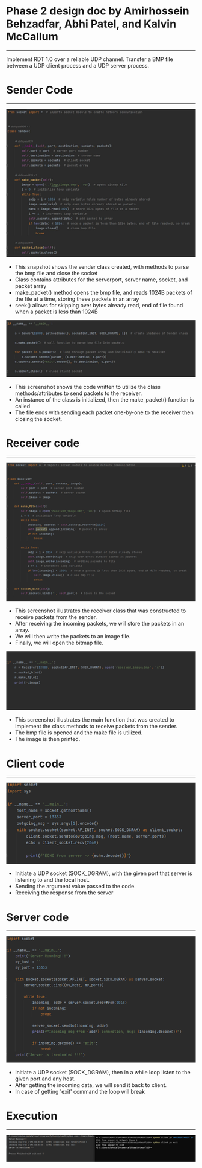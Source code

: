 # Phase 2 design doc by Amirhossein Behzadfar, Abhi Patel, and Kalvin McCallum
___
Implement RDT 1.0 over a reliable UDP channel. Transfer a BMP file between a UDP client process and a UDP server process. 

# Sender Code
___
![Alt text](imgs/senderclass_snap.JPG?raw=true "Optional Title")
* This snapshot shows the sender class created, with methods to parse the bmp file and close the socket
* Class contains attributes for the serverport, server name, socket, and packet array
* make_packet() method opens the bmp file, and reads 1024B packets of the file at a time, storing these packets in an array
* seek() allows for skipping over bytes already read, end of file found when a packet is less than 1024B

![Alt text](imgs/sendermain_snap.JPG?raw=true "Optional Title")
* This screenshot shows the code written to utilize the class methods/attributes to send packets to the receiver.
* An instance of the class is initialized, then the make_packet() function is called
* The file ends with sending each packet one-by-one to the receiver then closing the socket.

# Receiver code
___
![Alt text](imgs/Receiver_Phase2_Snap1.png?raw=true "Optional Title")
* This screenshot illustrates the receiver class that was constructed to receive packets from the sender.
* After receiving the incoming packets, we will store the packets in an array. 
* We will then write the packets to an image file.
* Finally, we will open the bitmap file.

![Alt text](imgs/Receiver_Phase2_Snap2.png?raw=true "Optional Title")
* This screenshot illustrates the main function that was created to implement the class methods to receive packets from the sender.
* The bmp file is opened and the make file is utilized.
* The image is then printed.

# Client code
___
![Alt text](imgs/client_snap.png?raw=true "Optional Title")
* Initiate a UDP socket (SOCK_DGRAM), with the given port that server is listening to and the local host.
* Sending the argument value passed to the code. 
* Receiving the response from the server

# Server code
___
![Alt text](imgs/server_snap.png?raw=true "Optional Title")
* Initiate a UDP socket (SOCK_DGRAM), then in a while loop listen to the given port and any host.
* After getting the incoming data, we will send it back to client. 
* In case of getting 'exit' command the loop will break

# Execution
___
![Alt text](imgs/phase_1.png?raw=true "Optional Title")
